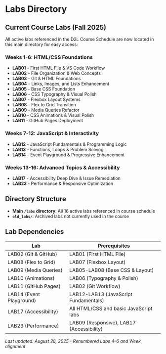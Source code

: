 # Labs Directory

## Current Course Labs (Fall 2025)

All active labs referenced in the D2L Course Schedule are now located in this main directory for easy access:

### Weeks 1-6: HTML/CSS Foundations
- **LAB01** - First HTML File & VS Code Workflow
- **LAB02** - File Organization & Web Concepts  
- **LAB03** - Git & HTML Foundations
- **LAB04** - Links, Images, and Lists Enhancement
- **LAB05** - Base CSS Foundation
- **LAB06** - CSS Typography & Visual Polish
- **LAB07** - Flexbox Layout Systems
- **LAB08** - Flex to Grid Transition
- **LAB09** - Media Queries Refactor
- **LAB10** - CSS Animations & Visual Polish
- **LAB11** - GitHub Pages Deployment

### Weeks 7-12: JavaScript & Interactivity
- **LAB12** - JavaScript Fundamentals & Programming Logic
- **LAB13** - Functions, Loops & Problem Solving
- **LAB14** - Event Playground & Progressive Enhancement

### Weeks 13-16: Advanced Topics & Accessibility
- **LAB17** - Accessibility Deep Dive & Issue Remediation
- **LAB23** - Performance & Responsive Optimization

## Directory Structure
- **Main `/labs` directory**: All 16 active labs referenced in course schedule
- **`old_labs/`**: Archived labs not currently used in the course

## Lab Dependencies
| Lab | Prerequisites |
|-----|---------------|
| LAB02 (Git & GitHub) | LAB01 (First HTML File) |
| LAB08 (Flex to Grid) | LAB07 (Flexbox Layout) |
| LAB09 (Media Queries) | LAB05-LAB08 (Base CSS & Layout) |
| LAB10 (Animations) | LAB06 (Typography & Polish) |
| LAB11 (GitHub Pages) | LAB02 (Git Workflow) |
| LAB14 (Event Playground) | LAB12-LAB13 (JavaScript Fundamentals) |
| LAB17 (Accessibility) | All HTML/CSS and basic JavaScript labs |
| LAB23 (Performance) | LAB09 (Responsive), LAB17 (Accessibility) |

*Last updated: August 28, 2025 - Renumbered Labs 4–6 and Week alignment*
